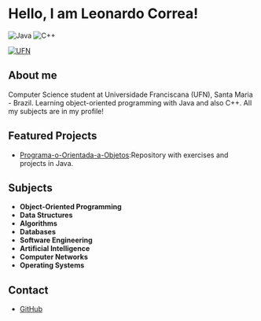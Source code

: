 # Hello, I am Leonardo Correa!

![Java](https://img.shields.io/badge/Java-Learning-007396?style=flat-square&logo=java&logoColor=white&labelColor=black)
![C++](https://img.shields.io/badge/C++-Learning-blue?style=flat-square&logo=cplusplus&logoColor=white&labelColor=black)

[![UFN](https://img.shields.io/badge/UFN-Student-green)](https://www.ufn.edu.br/)

## About me
Computer Science student at Universidade Franciscana (UFN), Santa Maria - Brazil. Learning object-oriented programming with Java and also C++. All my subjects are in my profile!

## Featured Projects
- [Programa-o-Orientada-a-Objetos](https://github.com/LeoCorrea1/Programa-o-Orientada-a-Objetos):Repository with exercises and projects in Java.

## Subjects
- **Object-Oriented Programming**
- **Data Structures**
- **Algorithms**
- **Databases**
- **Software Engineering**
- **Artificial Intelligence**
- **Computer Networks**
- **Operating Systems**

## Contact
- [GitHub](https://github.com/LeoCorrea1)
